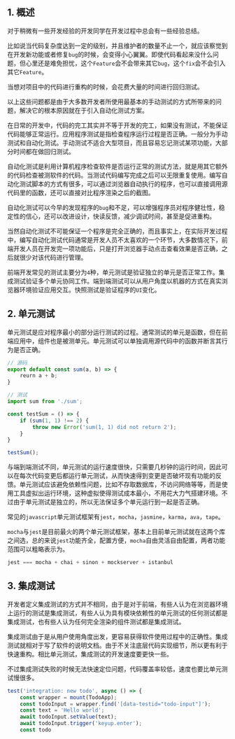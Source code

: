 ## 1. 概述

对于稍微有一些开发经验的开发同学在开发过程中总会有一些经验总结。

比如说当代码复杂度达到一定的级别，并且维护者的数量不止一个，就应该察觉到在开发新功能或者修复```bug```的时候，会变得小心翼翼。即使代码看起来没什么问题，但心里还是难免担忧，这个```Feature```会不会带来其它```bug```，这个```fix```会不会引入其它```Feature```。

当想对项目中的代码进行重构的时候，会花费大量的时间进行回归测试。

以上这些问题都是由于大多数开发者所使用最基本的手动测试的方式所带来的问题，解决它的根本原因就在于引入自动化测试方案。

在日常的开发中，代码的完工其实并不等于开发的完工，如果没有测试，不能保证代码能够正常运行。应用程序测试是指检查程序运行过程是否正确。一般分为手动测试和自动化测试。手动测试不适合大型项目，而且容易忘记测试某项功能，大部分时间都在做回归测试。

自动化测试是利用计算机程序检查软件是否运行正常的测试方法，就是用其它额外的代码检查被测软件的代码。当测试代码编写完成之后可以无限重复使用。编写自动化测试脚本的方式有很多，可以通过浏览器自动执行的程序，也可以直接调用源代码里的函数，还可以直接对比程序渲染之后的截图。

自动化测试可以今早的发现程序的```bug```和不足，可以增强程序员对程序健壮性，稳定性的信心，还可以改进设计，快读反馈，减少调试时间，甚至是促进重构。

当然自动化测试不可能保证一个程序是完全正确的，而且事实上，在实际开发过程中，编写自动化测试代码通常是开发人员不太喜欢的一个环节，大多数情况下，前端开发人员在开发完一项功能后，只是打开浏览器手动点击查看效果是否正确，之后就很少对该代码进行管理。

前端开发常见的测试主要分为```4```种，单元测试是验证独立的单元是否正常工作。集成测试验证多个单元协同工作。端到端测试可以从用户角度以机器的方式在真实浏览器环境验证应用交互。快照测试是验证程序的```UI```变化。

## 2. 单元测试

单元测试是应对程序最小的部分运行测试的过程。通常测试的单元是函数，但在前端应用中，组件也是被测单元。单元测试可以单独调用源代码中的函数并断言其行为是否正确。

```js
// 源码
export default const sum(a, b) => {
    reurn a + b;
}

// 测试
import sum from './sum';

const testSum = () => {
    if (sum(1, 1) !== 2) {
        throw new Error('sum(1, 1) did not return 2');
    }
}

testSum();
```

与端到端测试不同，单元测试的运行速度很快，只需要几秒钟的运行时间，因此可以在每次代码变更后都运行单元测试，从而快速得到变更是否破坏现有功能的反馈。单元测试应该避免依赖性问题，比如不存取数据库，不访问网络等等，而是使用工具虚拟出运行环境，这种虚拟使得测试成本最小，不用花大力气搭建环境。不过由于单元测试是独立的，所以无法保证多个单元运行到一起是否正确。

常见的```javascript```单元测试框架有```jest```，```mocha```，```jasmine```，```karma```，```ava```，```tape```。

```mocha```与```jest```是目前最火的两个单元测试框架，基本上目前单元测试就在这两个库之间选，总的来说```jest```功能齐全，配置方便，```mocha```自由灵活自由配置，两者功能范围可以粗略表示为。

```s
jest === mocha + chai + sinon + mockserver + istanbul
```

## 3. 集成测试

开发者定义集成测试的方式并不相同，由于是对于前端，有些人认为在浏览器环境上运行的测试是集成测试，有些人认为具有模块依赖性的单元测试的任何测试都是集成测试，也有些人认为任何完全渲染的组件测试都是集成测试。

集成测试由于是从用户使用角度出发，更容易获得软件使用过程中的正确性。集成测试就相对于写了软件的说明文档。由于不关注底层代码实现细节，所以更有利于快速重构。相比单元测试，集成测试的开发速度要更快一些。

不过集成测试失败的时候无法快速定位问题，代码覆盖率较低，速度也要比单元测试慢很多。

```js
test('integration: new todo', async () => {
    const wrapper = mount(TodoApp);
    const todoInput = wrapper.find('[data-testid="todo-input"]');
    const text = 'Hello world';
    await todoInput.setValue(text);
    await todoInput.trigger('keyup.enter');
    const todo